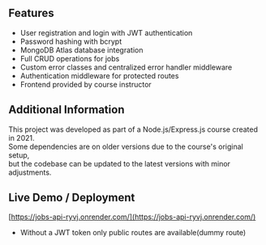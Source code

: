 ## Features

- User registration and login with JWT authentication
- Password hashing with bcrypt
- MongoDB Atlas database integration
- Full CRUD operations for jobs
- Custom error classes and centralized error handler middleware
- Authentication middleware for protected routes
- Frontend provided by course instructor


## Additional Information

This project was developed as part of a Node.js/Express.js course created in 2021.  
Some dependencies are on older versions due to the course's original setup,  
but the codebase can be updated to the latest versions with minor adjustments.


## Live Demo / Deployment

[https://jobs-api-ryvj.onrender.com/](https://jobs-api-ryvj.onrender.com/)

- Without a JWT token only public routes are available(dummy route)